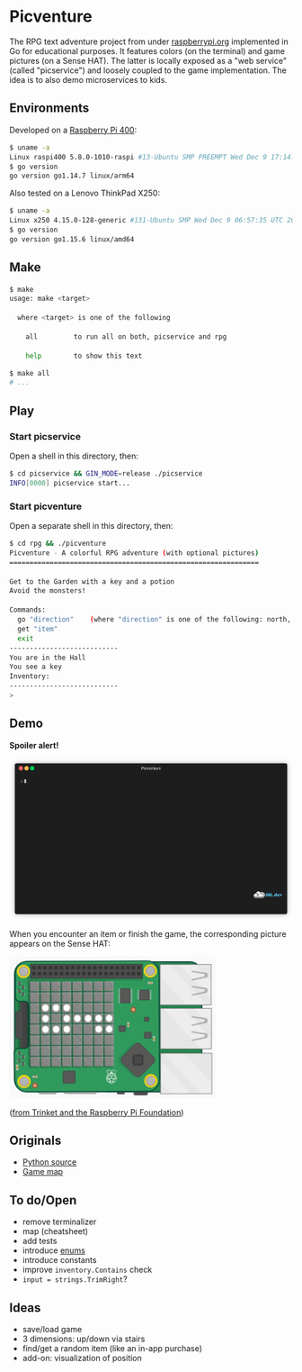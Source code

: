 # Picventure

The RPG text adventure project from under [raspberrypi.org](https://projects.raspberrypi.org/en/projects/rpg) implemented in Go for educational purposes. It features colors (on the terminal) and game pictures (on a Sense HAT). The latter is locally exposed as a "web service" (called "picservice") and loosely coupled to the game implementation. The idea is to also demo microservices to kids.

## Environments

Developed on a [Raspberry Pi 400](https://www.raspberrypi.org/products/raspberry-pi-400/):

```bash
$ uname -a
Linux raspi400 5.8.0-1010-raspi #13-Ubuntu SMP PREEMPT Wed Dec 9 17:14:07 UTC 2020 aarch64 aarch64 aarch64 GNU/Linux
$ go version
go version go1.14.7 linux/arm64
```

Also tested on a Lenovo ThinkPad X250:

```bash
$ uname -a
Linux x250 4.15.0-128-generic #131-Ubuntu SMP Wed Dec 9 06:57:35 UTC 2020 x86_64 x86_64 x86_64 GNU/Linux
$ go version
go version go1.15.6 linux/amd64
```

## Make

```bash
$ make
usage: make <target>

  where <target> is one of the following

    all         to run all on both, picservice and rpg

    help        to show this text
```

```bash
$ make all
# ...
```

## Play

### Start picservice

Open a shell in this directory, then:

```bash
$ cd picservice && GIN_MODE=release ./picservice
INFO[0000] picservice start...
```

### Start picventure

Open a separate shell in this directory, then:

```bash
$ cd rpg && ./picventure 
Picventure - A colorful RPG adventure (with optional pictures)
==============================================================

Get to the Garden with a key and a potion
Avoid the monsters!

Commands:
  go "direction"    (where "direction" is one of the following: north, east, south, west)
  get "item"
  exit
---------------------------
You are in the Hall
You see a key
Inventory:
---------------------------
> 
```

## Demo

**Spoiler alert!**

![Make and play](spoiler.gif)

When you encounter an item or finish the game, the corresponding picture appears on the Sense HAT:

![Sense HAT output](sense/all.gif)

([from Trinket and the Raspberry Pi Foundation](https://trinket.io/sense-hat))

## Originals

- [Python source](https://rpf.io/rpg-code)
- [Game map](https://projects-static.raspberrypi.org/projects/rpg/31fb9012c6d897ad16f2f245fb4791b6384cda28/en/images/rpg-final-map.png)

## To do/Open

- remove terminalizer
- map (cheatsheet)
- add tests
- introduce [enums](https://www.ribice.ba/golang-enums/)
- introduce constants
- improve `inventory.Contains` check
- `input = strings.TrimRight`?

## Ideas

- save/load game
- 3 dimensions: up/down via stairs
- find/get a random item (like an in-app purchase)
- add-on: visualization of position
